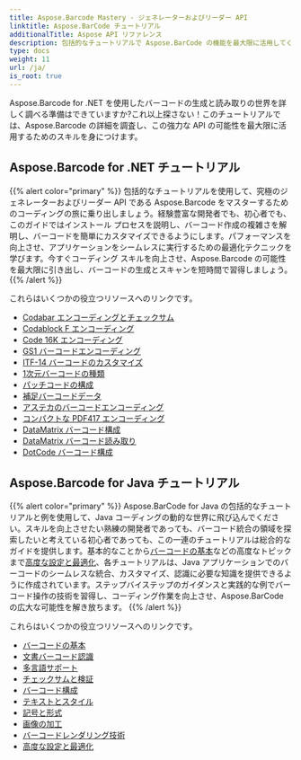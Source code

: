 ```yaml
---
title: Aspose.Barcode Mastery - ジェネレーターおよびリーダー API
linktitle: Aspose.BarCode チュートリアル
additionalTitle: Aspose API リファレンス
description: 包括的なチュートリアルで Aspose.BarCode の機能を最大限に活用してください。バーコードを簡単に作成、カスタマイズ、最適化する方法を段階的に学習します。
type: docs
weight: 11
url: /ja/
is_root: true
---
```


Aspose.Barcode for .NET を使用したバーコードの生成と読み取りの世界を詳しく調べる準備はできていますか?これ以上探さない！このチュートリアルでは、Aspose.Barcode の詳細を調査し、この強力な API の可能性を最大限に活用するためのスキルを身につけます。


## Aspose.Barcode for .NET チュートリアル
{{% alert color="primary" %}}
包括的なチュートリアルを使用して、究極のジェネレーターおよびリーダー API である Aspose.Barcode をマスターするためのコーディングの旅に乗り出しましょう。経験豊富な開発者でも、初心者でも、このガイドではインストール プロセスを説明し、バーコード作成の複雑さを解明し、バーコードを簡単にカスタマイズできるようにします。パフォーマンスを向上させ、アプリケーションをシームレスに実行するための最適化テクニックを学びます。今すぐコーディング スキルを向上させ、Aspose.Barcode の可能性を最大限に引き出し、バーコードの生成とスキャンを短時間で習得しましょう。
{{% /alert %}}

これらはいくつかの役立つリソースへのリンクです。
 
- [Codabar エンコーディングとチェックサム](./net/codabar-encoding-and-checksum/)
- [Codablock F エンコーディング](./net/codablock-f-encoding/)
- [Code 16K エンコーディング](./net/code-16k-encoding/)
- [GS1 バーコードエンコーディング](./net/gs1-barcode-encoding/)
- [ITF-14 バーコードのカスタマイズ](./net/itf-14-barcode-customization/)
- [1次元バーコードの種類](./net/one-dimensional-barcode-types/)
- [パッチコードの構成](./net/patch-code-configuration/)
- [補足バーコードデータ](./net/supplemental-barcode-data/)
- [アステカのバーコードエンコーディング](./net/aztec-barcode-encoding/)
- [コンパクトな PDF417 エンコーディング](./net/compact-pdf417-encoding/)
- [DataMatrix バーコード構成](./net/datamatrix-barcode-configuration/)
- [DataMatrix バーコード読み取り](./net/datamatrix-barcode-reading/)
- [DotCode バーコード構成](./net/dotcode-barcode-configuration/)



## Aspose.Barcode for Java チュートリアル
{{% alert color="primary" %}}
Aspose.BarCode for Java の包括的なチュートリアルと例を使用して、Java コーディングの動的な世界に飛び込んでください。スキルを向上させたい熟練の開発者であっても、バーコード統合の領域を探索したいと考えている初心者であっても、この一連のチュートリアルは総合的なガイドを提供します。基本的なことから[バーコードの基本](./java/barcode-basics/)などの高度なトピックまで[高度な設定と最適化](./java/advanced-settings-and-optimization/)、各チュートリアルは、Java アプリケーションでのバーコードのシームレスな統合、カスタマイズ、認識に必要な知識を提供できるように作成されています。ステップバイステップのガイダンスと実践的な例でバーコード操作の技術を習得し、コーディング作業を向上させ、Aspose.BarCode の広大な可能性を解き放ちます。
{{% /alert %}}

これらはいくつかの役立つリソースへのリンクです。

- [バーコードの基本](./java/barcode-basics/)
- [文書バーコード認識](./java/document-barcode-recognition/)
- [多言語サポート](./java/multilingual-support/)
- [チェックサムと検証](./java/checksum-and-validation/)
- [バーコード構成](./java/barcode-configuration/)
- [テキストとスタイル](./java/text-and-styling/)
- [記号と形式](./java/symbology-and-format/)
- [画像の加工](./java/image-manipulation/)
- [バーコードレンダリング技術](./java/barcode-rendering-techniques/)
- [高度な設定と最適化](./java/advanced-settings-and-optimization/)
